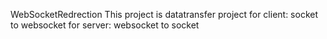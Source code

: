 WebSocketRedrection
This project is datatransfer project
for client:
socket to websocket
for server:
websocket to socket
